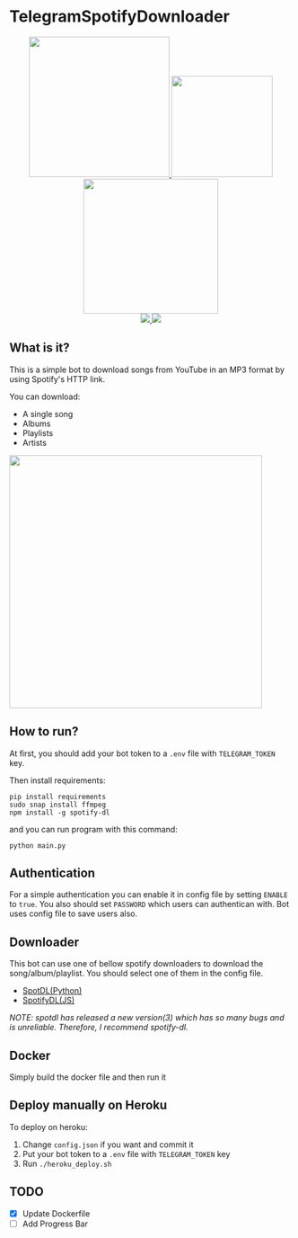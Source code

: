 # TelegramSpotifyDownloader

<p align="center">
  <a href="https://www.python.org">
    <img src="http://ForTheBadge.com/images/badges/made-with-python.svg" width ="250">
  </a>
  <a href="https://heroku.com/deploy?template=https://github.com/xina0x/ssdlsinatemp/tree/heroku">
    <img src="https://www.herokucdn.com/deploy/button.svg" width="180">
  </a>
  <a href="https://t.me/spotdl_tel_bot">
    <img src="https://img.shields.io/badge/Telegram-2CA5E0?style=for-the-badge&logo=telegram&logoColor=white&label=Demo" width="240">
  </a>
  <br>
  <a href="https://github.com/gsoosk/TelegramSpotifyDownloader/stargazers">
    <img src="https://img.shields.io/github/stars/gsoosk/TelegramSpotifyDownloader?style=social">
  </a>
  <a href="https://github.com/gsoosk/TelegramSpotifyDownloader/fork">
    <img src="https://img.shields.io/github/forks/gsoosk/TelegramSpotifyDownloader?label=Fork&style=social">
  </a>  
</p>

## What is it?
This is a simple bot to download songs from YouTube in an MP3 format by using Spotify's HTTP link.

You can download: 
* A single song
* Albums
* Playlists
* Artists


<img src="https://github.com/gsoosk/TelegramSpotifyDownloader/blob/master/demo.png" width="450" />

## How to run?

At first, you should add your bot token to a `.env` file with `TELEGRAM_TOKEN` key.

Then install requirements:
```
pip install requirements
sudo snap install ffmpeg
npm install -g spotify-dl
```

and you can run program with this command:
```
python main.py
```
## Authentication
For a simple authentication you can enable it in config file by setting `ENABLE` to `true`. You also should set `PASSWORD` which users can authentican with. Bot uses config file to save users also. 

## Downloader
This bot can use one of bellow spotify downloaders to download the song/album/playlist. You should select one of them in the config file. 
* [SpotDL(Python)](https://github.com/spotDL/spotify-downloader)
* [SpotifyDL(JS)](https://github.com/SwapnilSoni1999/spotify-dl)

_NOTE: spotdl has released a new version(3) which has so many bugs and is unreliable. Therefore, I recommend spotify-dl._

## Docker 
Simply build the docker file and then run it

## Deploy manually on Heroku
To deploy on heroku:

1. Change `config.json` if you want and commit it
2. Put your bot token to a `.env` file with `TELEGRAM_TOKEN` key
3. Run `./heroku_deploy.sh`

## TODO
- [x] Update Dockerfile
- [ ] Add Progress Bar
